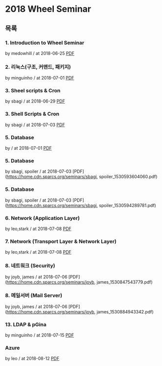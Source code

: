 # 2018 Wheel Seminar

## 목록

### 1. Introduction to Wheel Seminar

by medowhill / at 2018-06-25
[PDF](https://home.cdn.sparcs.org/seminars/medowhill_1529929204618.pdf)

### 2. 리눅스(구조, 커맨드, 패키지)

by minguinho / at 2018-07-01
[PDF](https://home.cdn.sparcs.org/seminars/minguinho_1530452801989.pdf)

### 3. Sheel scripts & Cron

by sbagi / at 2018-06-29
[PDF](https://home.cdn.sparcs.org/seminars/sbagi_1530200905339.pdf)

### 3. Shell Scripts & Cron

by sbagi / at 2018-07-03
[PDF](https://home.cdn.sparcs.org/seminars/sbagi_1530594349736.pdf)

### 5. Database

by / at 2018-07-01
[PDF](https://home.cdn.sparcs.org/seminars/undefined_1530443788198.pdf)

### 5. Database

by sbagi, spoiler / at 2018-07-03
[PDF](https://home.cdn.sparcs.org/seminars/sbagi, spoiler_1530593604060.pdf)

### 5. Database

by sbagi, spoiler / at 2018-07-03
[PDF](https://home.cdn.sparcs.org/seminars/sbagi, spoiler_1530594289781.pdf)

### 6. Network (Application Layer)

by leo,stark / at 2018-07-08
[PDF](https://home.cdn.sparcs.org/seminars/leo,stark_1531024284420.pdf)

### 7. Network (Transport Layer & Network Layer)

by leo,stark / at 2018-07-08
[PDF](https://home.cdn.sparcs.org/seminars/leo,stark_1531024313947.pdf)

### 8. 네트워크 (Security)

by joyb, james / at 2018-07-06
[PDF](https://home.cdn.sparcs.org/seminars/joyb, james_1530847543779.pdf)

### 8. 메일서버 (Mail Server)

by joyb, james / at 2018-07-06
[PDF](https://home.cdn.sparcs.org/seminars/joyb, james_1530884943342.pdf)

### 13. LDAP & pGina

by minguinho / at 2018-07-15
[PDF](https://home.cdn.sparcs.org/seminars/minguinho_1531648786606.pdf)

### Azure

by leo / at 2018-08-12
[PDF](https://home.cdn.sparcs.org/seminars/leo_1534069439584.pdf)
